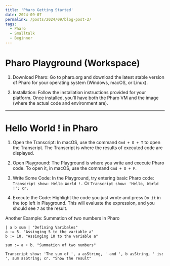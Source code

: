 ```yaml
---
title: 'Pharo Getting Started'
date: 2024-09-07
permalink: /posts/2024/09/blog-post-2/
tags:
  - Pharo
  - Smalltalk
  - Beginner
---
```


# Pharo Playground (Workspace)

1. Download Pharo: Go to pharo.org and download the latest stable version of Pharo for your operating system (Windows, macOS, or Linux).

2. Installation: Follow the installation instructions provided for your platform. Once installed, you’ll have both the Pharo VM and the image (where the actual code and environment are).

---

# Hello World ! in Pharo

1. Open the Transcript: In macOS, use the command `Cmd + O + T` to open the Transcript. The Transcript is where the results of executed code are displayed.

2. Open Playground: The Playground is where you write and execute Pharo code. To open it, in macOS, use the command `Cmd + O + P`.

3. Write Some Code: In the Playground, try entering basic Pharo code: `Transcript show: Hello World !.` Or `Transcript show: 'Hello, World !'; cr.`

4. Execute the Code: Highlight the code you just wrote and press `Do it` in the top left in Playground. This will evaluate the expression, and you should see `7` as the result.

Another Example: Summation of two numbers in Pharo
```
| a b sum | "Defining Varibales"
a := 5. "Assinging 5 to the variable a"
b := 10. "Assinging 10 to the variable a"

sum := a + b. "Summation of two numbers"

Transcript show: 'The sum of ', a asString, ' and ', b asString, ' is: ', sum asString; cr. "Show the result"

```